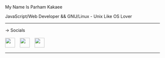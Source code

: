 My Name Is Parham Kakaee 

JavaScript/Web Developer && GNU/Linux - Unix Like OS Lover 

<hr>


-> Socials <br><br>
<a href="https://twitter.com/MrPacker0" target="_blank" rel="noreferrer"><img src="https://raw.githubusercontent.com/danielcranney/readme-generator/main/public/icons/socials/twitter.svg" width="32" height="32" /></a>&nbsp;&nbsp;&nbsp;
<a href="https://www.github.com/MrParhamDev" target="_blank" rel="noreferrer"><img src="https://raw.githubusercontent.com/danielcranney/readme-generator/main/public/icons/socials/github-dark.svg" width="32" height="32" /></a>&nbsp;&nbsp;&nbsp;
<a href="https://www.instagram.com/parhamdeveloper" target="_blank" rel="noreferrer"><img src="https://raw.githubusercontent.com/danielcranney/readme-generator/main/public/icons/socials/instagram.svg" width="32" height="32" /></a>

<hr>
